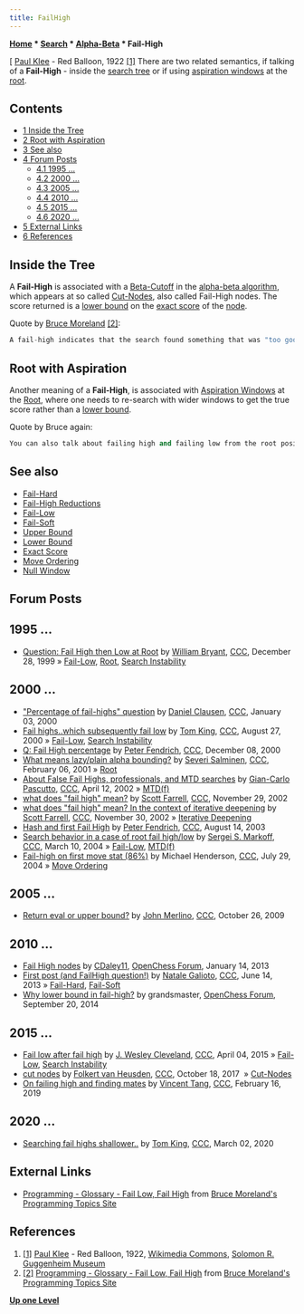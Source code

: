 ```yaml
---
title: FailHigh
---
```

**[Home](Home "Home") * [Search](Search "Search") * [Alpha-Beta](Alpha-Beta "Alpha-Beta") * Fail-High**

\[ [Paul Klee](Category:Paul_Klee "Category:Paul Klee") - Red Balloon, 1922 <a id="cite-note-1" href="#cite-ref-1">[1]</a>
There are two related semantics, if talking of a **Fail-High** - inside the [search tree](Search_Tree "Search Tree") or if using [aspiration windows](Aspiration_Windows "Aspiration Windows") at the [root](Root "Root").

## Contents

- [1 Inside the Tree](#inside-the-tree)
- [2 Root with Aspiration](#root-with-aspiration)
- [3 See also](#see-also)
- [4 Forum Posts](#forum-posts)
  - [4.1 1995 ...](#1995-...)
  - [4.2 2000 ...](#2000-...)
  - [4.3 2005 ...](#2005-...)
  - [4.4 2010 ...](#2010-...)
  - [4.5 2015 ...](#2015-...)
  - [4.6 2020 ...](#2020-...)
- [5 External Links](#external-links)
- [6 References](#references)

## Inside the Tree

A **Fail-High** is associated with a [Beta-Cutoff](Beta-Cutoff "Beta-Cutoff") in the [alpha-beta algorithm](Alpha-Beta "Alpha-Beta"), which appears at so called [Cut-Nodes](Node_Types#CUT "Node Types"), also called Fail-High nodes. The score returned is a [lower bound](Lower_Bound "Lower Bound") on the [exact score](Exact_Score "Exact Score") of the [node](Node "Node").

Quote by [Bruce Moreland](Bruce_Moreland "Bruce Moreland") <a id="cite-note-2" href="#cite-ref-2">[2]</a>:

```C++
A fail-high indicates that the search found something that was "too good".  What this means is that the opponent has some way, already found by the search, of avoiding this position, so you have to assume that they'll do this. If they can avoid this position, there is no longer any need to search successors, since this position won't happen. 

```

## Root with Aspiration

Another meaning of a **Fail-High**, is associated with [Aspiration Windows](Aspiration_Windows "Aspiration Windows") at the [Root](Root "Root"), where one needs to re-search with wider windows to get the true score rather than a [lower bound](Lower_Bound "Lower Bound").

Quote by Bruce again:

```C++
You can also talk about failing high and failing low from the root position, if you use an aspiration window. 

```

## See also

- [Fail-Hard](Fail-Hard "Fail-Hard")
- [Fail-High Reductions](Fail-High_Reductions "Fail-High Reductions")
- [Fail-Low](Fail-Low "Fail-Low")
- [Fail-Soft](Fail-Soft "Fail-Soft")
- [Upper Bound](Upper_Bound "Upper Bound")
- [Lower Bound](Lower_Bound "Lower Bound")
- [Exact Score](Exact_Score "Exact Score")
- [Move Ordering](Move_Ordering "Move Ordering")
- [Null Window](Null_Window "Null Window")

## Forum Posts

## 1995 ...

- [Question: Fail High then Low at Root](https://www.stmintz.com/ccc/index.php?id=84651) by [William Bryant](William_Bryant "William Bryant"), [CCC](CCC "CCC"), December 28, 1999 » [Fail-Low](Fail-Low "Fail-Low"), [Root](Root "Root"), [Search Instability](Search_Instability "Search Instability")

## 2000 ...

- ["Percentage of fail-highs" question](https://www.stmintz.com/ccc/index.php?id=85729) by [Daniel Clausen](index.php?title=Daniel_Clausen&action=edit&redlink=1 "Daniel Clausen (page does not exist)"), [CCC](CCC "CCC"), January 03, 2000
- [Fail highs..which subsequently fail low](https://www.stmintz.com/ccc/index.php?id=126878) by [Tom King](Tom_King "Tom King"), [CCC](CCC "CCC"), August 27, 2000 » [Fail-Low](Fail-Low "Fail-Low"), [Search Instability](Search_Instability "Search Instability")
- [Q: Fail High percentage](https://www.stmintz.com/ccc/index.php?id=143776) by [Peter Fendrich](Peter_Fendrich "Peter Fendrich"), [CCC](CCC "CCC"), December 08, 2000
- [What means lazy/plain alpha bounding?](https://www.stmintz.com/ccc/index.php?id=153648) by [Severi Salminen](Severi_Salminen "Severi Salminen"), [CCC](CCC "CCC"), February 06, 2001 » [Root](Root "Root")
- [About False Fail Highs, professionals, and MTD searches](https://www.stmintz.com/ccc/index.php?id=223036) by [Gian-Carlo Pascutto](Gian-Carlo_Pascutto "Gian-Carlo Pascutto"), [CCC](CCC "CCC"), April 12, 2002 » [MTD(f)](</MTD(f)> "MTD(f)")
- [what does "fail high" mean?](https://www.stmintz.com/ccc/index.php?id=268076) by [Scott Farrell](Scott_Farrell "Scott Farrell"), [CCC](CCC "CCC"), November 29, 2002
- [what does "fail high" mean? In the context of iterative deepening](https://www.stmintz.com/ccc/index.php?id=268121) by [Scott Farrell](Scott_Farrell "Scott Farrell"), [CCC](CCC "CCC"), November 30, 2002 » [Iterative Deepening](Iterative_Deepening "Iterative Deepening")
- [Hash and first Fail High](https://www.stmintz.com/ccc/index.php?id=311272) by [Peter Fendrich](Peter_Fendrich "Peter Fendrich"), [CCC](CCC "CCC"), August 14, 2003
- [Search behavior in a case of root fail high/low](https://www.stmintz.com/ccc/index.php?id=353798) by [Sergei S. Markoff](Sergei_Markoff "Sergei Markoff"), [CCC](CCC "CCC"), March 10, 2004 » [Fail-Low](Fail-Low "Fail-Low"), [MTD(f)](</MTD(f)> "MTD(f)")
- [Fail-high on first move stat (86%)](https://www.stmintz.com/ccc/index.php?id=379624) by Michael Henderson, [CCC](CCC "CCC"), July 29, 2004 » [Move Ordering](Move_Ordering "Move Ordering")

## 2005 ...

- [Return eval or upper bound?](http://www.talkchess.com/forum/viewtopic.php?t=30333) by [John Merlino](John_Merlino "John Merlino"), [CCC](CCC "CCC"), October 26, 2009

## 2010 ...

- [Fail High nodes](http://www.open-chess.org/viewtopic.php?f=5&t=2220) by [CDaley11](Christian_Daley "Christian Daley"), [OpenChess Forum](Computer_Chess_Forums "Computer Chess Forums"), January 14, 2013
- [First post (and FailHigh question!)](http://www.talkchess.com/forum/viewtopic.php?t=48274) by [Natale Galioto](index.php?title=Natale_Galioto&action=edit&redlink=1 "Natale Galioto (page does not exist)"), [CCC](CCC "CCC"), June 14, 2013 » [Fail-Hard](Fail-Hard "Fail-Hard"), [Fail-Soft](Fail-Soft "Fail-Soft")
- [Why lower bound in fail-high?](http://www.open-chess.org/viewtopic.php?f=5&t=2726) by grandsmaster, [OpenChess Forum](Computer_Chess_Forums "Computer Chess Forums"), September 20, 2014

## 2015 ...

- [Fail low after fail high](http://www.talkchess.com/forum/viewtopic.php?t=55889) by [J. Wesley Cleveland](index.php?title=J._Wesley_Cleveland&action=edit&redlink=1 "J. Wesley Cleveland (page does not exist)"), [CCC](CCC "CCC"), April 04, 2015 » [Fail-Low](Fail-Low "Fail-Low"), [Search Instability](Search_Instability "Search Instability")
- [cut nodes](http://www.talkchess.com/forum/viewtopic.php?t=65477) by [Folkert van Heusden](Folkert_van_Heusden "Folkert van Heusden"), [CCC](CCC "CCC"), October 18, 2017  » [Cut-Nodes](Node_Types#CUT "Node Types")
- [On failing high and finding mates](http://www.talkchess.com/forum3/viewtopic.php?f=7&t=69927) by [Vincent Tang](Vincent_Tang "Vincent Tang"), [CCC](CCC "CCC"), February 16, 2019

## 2020 ...

- [Searching fail highs shallower..](http://www.talkchess.com/forum3/viewtopic.php?f=7&t=73250) by [Tom King](Tom_King "Tom King"), [CCC](CCC "CCC"), March 02, 2020

## External Links

- [Programming - Glossary - Fail Low, Fail High](http://web.archive.org/web/20040512194831/brucemo.com/compchess/programming/glossary.htm#fail-high) from [Bruce Moreland's](Bruce_Moreland "Bruce Moreland") [Programming Topics Site](http://web.archive.org/web/20040403211728/brucemo.com/compchess/programming/index.htm)

## References

1. <a id="cite-ref-1" href="#cite-note-1">[1]</a> [Paul Klee](Category:Paul_Klee "Category:Paul Klee") - Red Balloon, 1922, [Wikimedia Commons](https://en.wikipedia.org/wiki/Wikimedia_Commons), [Solomon R. Guggenheim Museum](https://en.wikipedia.org/wiki/Solomon_R._Guggenheim_Museum)
1. <a id="cite-ref-2" href="#cite-note-2">[2]</a> [Programming - Glossary - Fail Low, Fail High](http://web.archive.org/web/20040512194831/brucemo.com/compchess/programming/glossary.htm#fail-high) from [Bruce Moreland's](Bruce_Moreland "Bruce Moreland") [Programming Topics Site](http://web.archive.org/web/20040403211728/brucemo.com/compchess/programming/index.htm)

**[Up one Level](Alpha-Beta "Alpha-Beta")**


